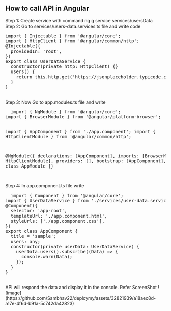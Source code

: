 <h2>How to call API in Angular</h2>
Step 1: Create service with command ng g service services/usersData
<br>
Step 2: Go to services/users-data.services.ts file and write code <br>
<pre>
import { Injectable } from '@angular/core'; 
import { HttpClient } from '@angular/common/http'; 
@Injectable({
  providedIn: 'root',
})
export class UserDataService {
  constructor(private http: HttpClient) {}
  users() {
    return this.http.get('https://jsonplaceholder.typicode.com/users');
  }
}
</pre>
<br>
Step 3: Now Go to app.modules.ts file and write
<pre>
  import { NgModule } from '@angular/core';
import { BrowserModule } from '@angular/platform-browser';

import { AppComponent } from './app.component';
import { HttpClientModule } from '@angular/common/http';

@NgModule({
  declarations: [AppComponent],
  imports: [BrowserModule, HttpClientModule],
  providers: [],
  bootstrap: [AppComponent],
})
export class AppModule {}
</pre>
<br>
Step 4: In app.component.ts file write 
<pre>
  import { Component } from '@angular/core';
import { UserDataService } from './services/user-data.service';
@Component({
  selector: 'app-root',
  templateUrl: './app.component.html',
  styleUrls: ['./app.component.css'],
})
export class AppComponent {
  title = 'sample';
  users: any;
  constructor(private userData: UserDataService) {
    userData.users().subscribe((Data) => {
      console.warn(Data);
    });
  }
}
</pre>


<br>
API will respond the data and display it in the console. Refer ScreenShot
![image](https://github.com/Sambhav22/deploymy/assets/32821939/a18aec8d-a17e-4f6d-b91a-5c742da42823)



